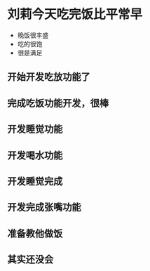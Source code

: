 # 刘莉今天吃完饭比平常早
 + 晚饭很丰盛
 + 吃的很饱
 + 很是满足
 ## 开始开发吃放功能了
 ## 完成吃饭功能开发，很棒
 ## 开发睡觉功能
 ## 开发喝水功能
 ## 开发睡觉完成

 ## 开发完成张嘴功能

 ## 准备教他做饭

 ##  其实还没会

